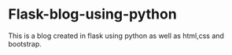 # Flask-blog-using-python
This is a blog created in flask using python as well as html,css and bootstrap.
